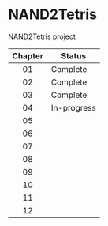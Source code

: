 # NAND2Tetris
NAND2Tetris project

|**Chapter**|**Status**|
|:---------:|----------|
|01         | Complete | 
|02			| Complete | 
|03			| Complete | 
|04			| In-progress| 
|05			|          | 
|06			|          | 
|07			|          | 
|08			|          | 
|09			|          | 
|10			|          | 
|11			|          | 
|12			|          | 
